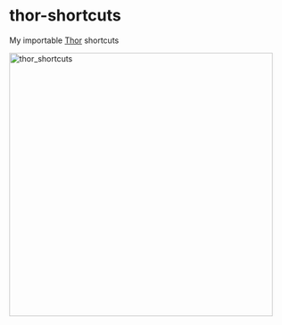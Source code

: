 # thor-shortcuts
My importable [Thor](https://formulae.brew.sh/cask/thor) shortcuts

<img width="472" alt="thor_shortcuts" src="https://user-images.githubusercontent.com/1154834/106689726-55d4d780-6585-11eb-8f65-ee1192f67718.png">

